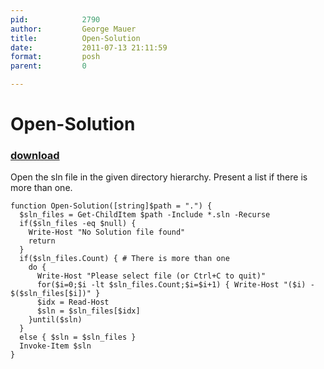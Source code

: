 ```yaml
---
pid:            2790
author:         George Mauer
title:          Open-Solution
date:           2011-07-13 21:11:59
format:         posh
parent:         0

---
```


# Open-Solution

### [download](Scripts\2790.ps1)

Open the sln file in the given directory hierarchy. Present a list if there is more than one.


```posh
function Open-Solution([string]$path = ".") {
  $sln_files = Get-ChildItem $path -Include *.sln -Recurse
  if($sln_files -eq $null) {
    Write-Host "No Solution file found"
    return
  }
  if($sln_files.Count) { # There is more than one
    do {
      Write-Host "Please select file (or Ctrl+C to quit)"
      for($i=0;$i -lt $sln_files.Count;$i=$i+1) { Write-Host "($i) - $($sln_files[$i])" }
      $idx = Read-Host
      $sln = $sln_files[$idx]
    }until($sln)
  }
  else { $sln = $sln_files }
  Invoke-Item $sln
}
```
